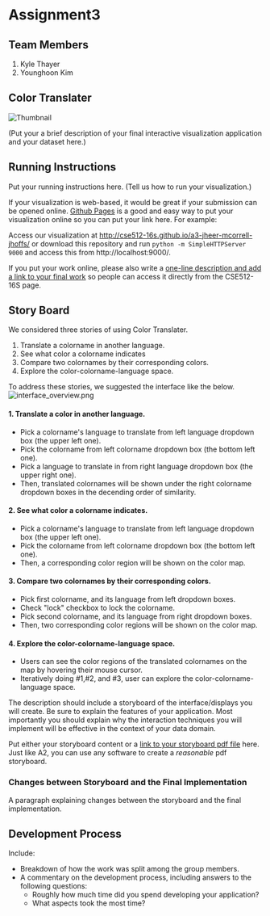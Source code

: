 Assignment3
===============

## Team Members

1. Kyle Thayer
2. Younghoon Kim


## Color Translater

![Thumbnail](thumbnail.png)

(Put your a brief description of your final interactive visualization application and your dataset here.)


## Running Instructions

Put your running instructions here. (Tell us how to run your visualization.)

If your visualization is web-based,  it would be great if your submission can be opened online. [Github Pages](http://pages.github.com/) is a good and easy way to put your visualization online so you can put your link here.  For example:

Access our visualization at http://cse512-16s.github.io/a3-jheer-mcorrell-jhoffs/ or download this repository and run `python -m SimpleHTTPServer 9000` and access this from http://localhost:9000/.

If you put your work online, please also write a [one-line description and add a link to your final work](http://note.io/1n3u46s) so people can access it directly from the CSE512-16S page.

## Story Board

We considered three stories of using Color Translater.

1. Translate a colorname in another language.
2. See what color a colorname indicates 
3. Compare two colornames by their corresponding colors.  
4. Explore the color-colorname-language space.

To address these stories, we suggested the interface like the below.
![interface_overview.png](...)


#### 1. Translate a color in another language.

- Pick a colorname's language to translate from left language dropdown box (the upper left one).
- Pick the colorname from left colorname dropdown box (the bottom left one).
- Pick a language to translate in from right language dropdown box (the upper right one).
- Then, translated colornames will be shown under the right colorname dropdown boxes in the decending order of similarity.

#### 2. See what color a colorname indicates.

- Pick a colorname's language to translate from left language dropdown box (the upper left one).
- Pick the colorname from left colorname dropdown box (the bottom left one).
- Then, a corresponding color region will be shown on the color map.

#### 3. Compare two colornames by their corresponding colors.

- Pick first colorname, and its language from left dropdown boxes.
- Check "lock" checkbox to lock the colorname.
- Pick second colorname, and its language from right dropdown boxes.
- Then, two corresponding color regions will be shown on the color map.

#### 4. Explore the color-colorname-language space.

- Users can see the color regions of the translated colornames on the map by hovering their mouse cursor.
- Iteratively doing #1,#2, and #3, user can explore the color-colorname-language space.

The description should include a storyboard of the interface/displays you will create. 
Be sure to explain the features of your application. 
Most importantly you should explain why the interaction techniques you will implement will be effective in the context of your data domain. 


Put either your storyboard content or a [link to your storyboard pdf file](storyboard.pdf?raw=true) here. Just like A2, you can use any software to create a *reasonable* pdf storyboard.


### Changes between Storyboard and the Final Implementation

A paragraph explaining changes between the storyboard and the final implementation.


## Development Process

Include:
- Breakdown of how the work was split among the group members.
- A commentary on the development process, including answers to the following questions:
  - Roughly how much time did you spend developing your application?
  - What aspects took the most time?
